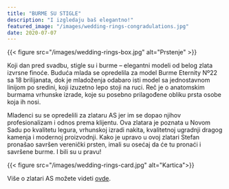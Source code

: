 ```yaml
---
title: "BURME SU STIGLE"
description: "I izgledaju baš elegantno!"
featured_image: "/images/wedding-rings-congradulations.jpg"
date: 2020-07-07
---
```


{{< figure src="/images/wedding-rings-box.jpg" alt="Prstenje" >}}

Koji dan pred svadbu, stigle su i burme – elegantni modeli od belog zlata izvrsne finoće. 
Buduća mlada se opredelila za model Burme Eternity Nº22 sa 18 brilijanata, dok je mladoženja odabaro isti model sa jednostavnom linijom po sredini, koji izuzetno lepo stoji na ruci. 
Reč je o anatomskim burmama vrhunske izrade, koje su posebno prilagođene obliku prsta osobe koja ih nosi.

Mladenci su se opredelili za zlataru AS jer im se dopao njihov profesionalizam i odnos prema klijentu. 
Ova zlatara je poznata u Novom Sadu po kvalitetu legura, vrhunskoj izradi nakita, kvalitetnoj ugradnji dragog kamenja i modernoj proizvodnji. 
Kako je upravo u ovoj zlatari Stefan pronašao savršen verenički prsten, imali su osećaj da će tu pronaći i savršene burme. 
I bili su u pravu!

{{< figure src="/images/wedding-rings-card.jpg" alt="Kartica">}}

Više o zlatari AS možete videti [ovde](https://www.zlatara-as.rs/).



